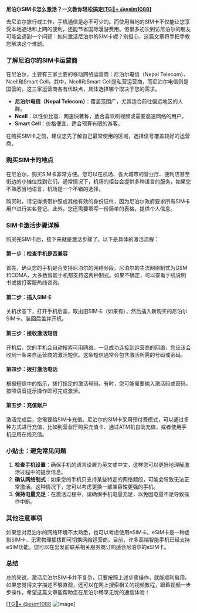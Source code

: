 **尼泊尔SIM卡怎么激活？一文教你轻松搞定[[TG💪+ @esim1088](https://t.me/s/esim1088)]**

去尼泊尔旅行或工作，手机通信是必不可少的。而使用当地的SIM卡不仅能让您享受本地通话和上网的便利，还能节省国际漫游费用。但很多初次到访尼泊尔的朋友可能会遇到一个问题：如何激活尼泊尔的SIM卡呢？别担心，这篇文章将手把手教您解决这个难题。

### 了解尼泊尔的SIM卡运营商

在尼泊尔，主要有三家主要的移动网络运营商：尼泊尔电信（Nepal Telecom）、Ncell和Smart Cell。其中，Ncell和Smart Cell是私营运营商，而尼泊尔电信则是国营的。这三家运营商各有优缺点，具体选择哪个取决于您的需求。

- **尼泊尔电信（Nepal Telecom）**：覆盖范围广，尤其适合前往偏远地区的人群。
- **Ncell**：以性价比高、网速快著称，适合喜欢刷视频或需要高速网络的用户。
- **Smart Cell**：价格便宜，适合预算有限的游客。

在购买SIM卡之前，建议您先了解自己最常使用的区域，选择信号覆盖较好的运营商。

### 购买SIM卡的地点

在尼泊尔，购买SIM卡非常方便。您可以在机场、各大城市的营业厅、便利店甚至街边的小摊位找到它们。通常情况下，机场的柜台会提供多种语言的服务，如果您不熟悉当地语言，机场是一个不错的选择。

购买时，请记得携带护照或其他有效的身份证件，因为尼泊尔政府要求所有SIM卡用户进行实名登记。此外，您还需要填写一份简单的表格，提供个人信息。

### SIM卡激活步骤详解

购买完SIM卡后，接下来就是激活步骤了。以下是具体的激活流程：

#### 第一步：检查手机是否兼容

首先，确认您的手机是否支持尼泊尔的网络频段。尼泊尔的主流网络制式为GSM和CDMA，大多数智能手机都支持这两种制式。如果不确定，可以查看手机说明书或拨打客服热线咨询。

#### 第二步：插入SIM卡

关机状态下，打开手机后盖，取出旧SIM卡（如果有），然后插入新购买的尼泊尔SIM卡。装回后盖并开机。

#### 第三步：接收激活短信

开机后，您的手机会自动搜索可用网络。一旦成功连接到运营商的网络，您应该会收到一条来自运营商的激活短信。这条短信通常会包含激活所需的号码或密码。

#### 第四步：拨打激活电话

根据短信中的指示，拨打指定的激活号码。有时，您可能需要输入激活码或密码。按照语音提示操作即可完成激活。

#### 第五步：充值账户

激活完成后，您需要给SIM卡充值。尼泊尔的SIM卡采用预付费模式，可以通过多种方式进行充值，比如到营业厅购买充值卡、通过ATM机自助充值，或者使用手机应用在线充值。

### 小贴士：避免常见问题

1. **检查手机设置**：确保手机的语言设置为英文或中文，这样您可以更好地理解激活过程中的提示信息。
2. **确认网络制式**：如果您的手机只支持某些特定的网络频段，可能会导致无法正常激活。这种情况下，您可以考虑更换一部兼容性更强的手机。
3. **保持电量充足**：在激活过程中，请确保手机电量充足，以免因电量不足导致操作中断。

### 其他注意事项

如果您对尼泊尔的网络环境不太熟悉，也可以考虑使用eSIM卡。eSIM卡是一种虚拟SIM卡，无需物理插拔即可切换网络运营商。目前，许多高端智能手机已经支持eSIM功能，您可以在出发前联系相关服务商订购适合尼泊尔的eSIM卡。

### 总结

总的来说，激活尼泊尔SIM卡并不复杂，只要按照上述步骤操作，就能顺利启用。如果您觉得文字描述不够直观，还可以在网上搜索相关的视频教程，跟着视频一步步操作。希望这篇文章能帮助您在尼泊尔畅享无忧的通信体验！

[[TG💪+ @esim1088](https://t.me/s/esim1088) ![Image](https://i.postimg.cc/4NQfJmqS/Snipaste-2025-05-13-00-14-12.png)]